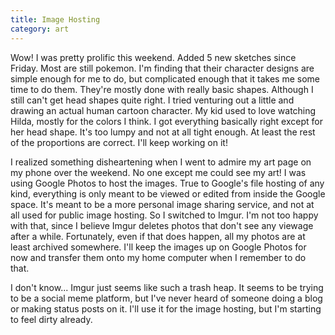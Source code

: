 ```yaml
---
title: Image Hosting
category: art
---
```

Wow! I was pretty prolific this weekend. Added 5 new sketches since Friday. Most are still pokemon. I'm finding that their character designs are simple enough for me to do, but complicated enough that it takes me some time to do them. They're mostly done with really basic shapes. Although I still can't get head shapes quite right. I tried venturing out a little and drawing an actual human cartoon character. My kid used to love watching Hilda, mostly for the colors I think. I got everything basically right except for her head shape. It's too lumpy and not at all tight enough. At least the rest of the proportions are correct. I'll keep working on it!

I realized something disheartening when I went to admire my art page on my phone over the weekend. No one except me could see my art! I was using Google Photos to host the images. True to Google's file hosting of any kind, everything is only meant to be viewed or edited from inside the Google space. It's meant to be a more personal image sharing service, and not at all used for public image hosting. So I switched to Imgur. I'm not too happy with that, since I believe Imgur deletes photos that don't see any viewage after a while. Fortunately, even if that does happen, all my photos are at least archived somewhere. I'll keep the images up on Google Photos for now and transfer them onto my home computer when I remember to do that.

I don't know... Imgur just seems like such a trash heap. It seems to be trying to be a social meme platform, but I've never heard of someone doing a blog or making status posts on it. I'll use it for the image hosting, but I'm starting to feel dirty already.
